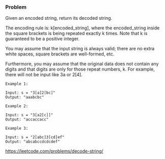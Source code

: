 ### Problem

Given an encoded string, return its decoded string.

The encoding rule is: k[encoded_string], where the encoded_string inside the square brackets is being repeated exactly k times. Note that k is guaranteed to be a positive integer.

You may assume that the input string is always valid; there are no extra white spaces, square brackets are well-formed, etc.

Furthermore, you may assume that the original data does not contain any digits and that digits are only for those repeat numbers, k. For example, there will not be input like 3a or 2[4].

```
Example 1:

Input: s = "3[a]2[bc]"
Output: "aaabcbc"
```

```
Example 2:

Input: s = "3[a2[c]]"
Output: "accaccacc"
```

```
Example 3:

Input: s = "2[abc]3[cd]ef"
Output: "abcabccdcdcdef"
```

https://leetcode.com/problems/decode-string/